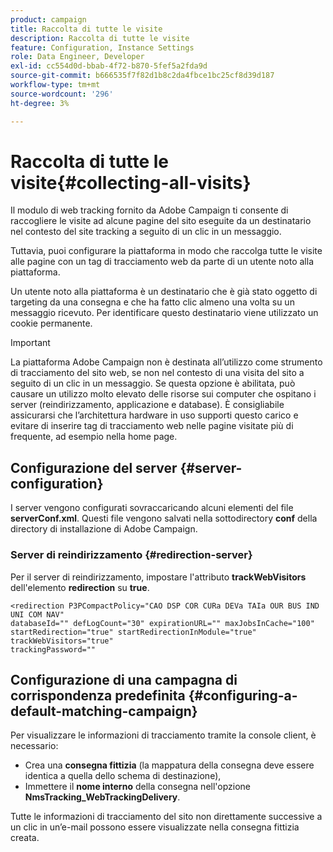 ```yaml
---
product: campaign
title: Raccolta di tutte le visite
description: Raccolta di tutte le visite
feature: Configuration, Instance Settings
role: Data Engineer, Developer
exl-id: cc554d0d-bbab-4f72-b870-5fef5a2fda9d
source-git-commit: b666535f7f82d1b8c2da4fbce1bc25cf8d39d187
workflow-type: tm+mt
source-wordcount: '296'
ht-degree: 3%

---
```


# Raccolta di tutte le visite{#collecting-all-visits}

Il modulo di web tracking fornito da Adobe Campaign ti consente di raccogliere le visite ad alcune pagine del sito eseguite da un destinatario nel contesto del site tracking a seguito di un clic in un messaggio.

Tuttavia, puoi configurare la piattaforma in modo che raccolga tutte le visite alle pagine con un tag di tracciamento web da parte di un utente noto alla piattaforma.

Un utente noto alla piattaforma è un destinatario che è già stato oggetto di targeting da una consegna e che ha fatto clic almeno una volta su un messaggio ricevuto. Per identificare questo destinatario viene utilizzato un cookie permanente.

>[!IMPORTANT]
>
>La piattaforma Adobe Campaign non è destinata all’utilizzo come strumento di tracciamento del sito web, se non nel contesto di una visita del sito a seguito di un clic in un messaggio. Se questa opzione è abilitata, può causare un utilizzo molto elevato delle risorse sui computer che ospitano i server (reindirizzamento, applicazione e database). È consigliabile assicurarsi che l’architettura hardware in uso supporti questo carico e evitare di inserire tag di tracciamento web nelle pagine visitate più di frequente, ad esempio nella home page.

## Configurazione del server {#server-configuration}

I server vengono configurati sovraccaricando alcuni elementi del file **serverConf.xml**. Questi file vengono salvati nella sottodirectory **conf** della directory di installazione di Adobe Campaign.

### Server di reindirizzamento {#redirection-server}

Per il server di reindirizzamento, impostare l&#39;attributo **trackWebVisitors** dell&#39;elemento **redirection** su **true**.

```
<redirection P3PCompactPolicy="CAO DSP COR CURa DEVa TAIa OUR BUS IND UNI COM NAV"
databaseId="" defLogCount="30" expirationURL="" maxJobsInCache="100"
startRedirection="true" startRedirectionInModule="true" trackWebVisitors="true"
trackingPassword=""
```

## Configurazione di una campagna di corrispondenza predefinita {#configuring-a-default-matching-campaign}

Per visualizzare le informazioni di tracciamento tramite la console client, è necessario:

* Crea una **consegna fittizia** (la mappatura della consegna deve essere identica a quella dello schema di destinazione),
* Immettere il **nome interno** della consegna nell&#39;opzione **NmsTracking_WebTrackingDelivery**.

Tutte le informazioni di tracciamento del sito non direttamente successive a un clic in un’e-mail possono essere visualizzate nella consegna fittizia creata.
